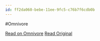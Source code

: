 ```yaml
---
id: ff2da060-bebe-11ee-9fc5-c76b7f6cdb0b
---
```


#Omnivore

[Read on Omnivore](https://omnivore.app/me/organize-your-omnivore-library-with-labels)
[Read Original](https://blog.omnivore.app/p/organize-your-omnivore-library-with)

